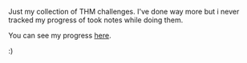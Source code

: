 Just my collection of THM challenges. I've done way more but i never tracked my progress of took notes while doing them.

You can see my progress [here](https://tryhackme.com/p/lerusse).

:)
